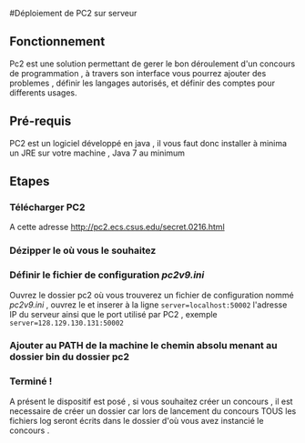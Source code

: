 #Déploiement de PC2 sur serveur

## Fonctionnement

Pc2 est une solution permettant de gerer le bon déroulement d'un concours de programmation , à travers son interface vous
pourrez ajouter des problemes , définir les langages autorisés, et définir des comptes pour differents usages.

## Pré-requis

PC2 est un logiciel développé en java , il vous faut donc installer à minima un JRE sur votre machine , Java 7 au minimum

## Etapes

### **Télécharger** PC2

A cette adresse http://pc2.ecs.csus.edu/secret.0216.html

### **Dézipper** le où vous le souhaitez

### **Définir** le fichier de configuration *pc2v9.ini*

Ouvrez le dossier pc2 où vous trouverez un fichier de configuration nommé *pc2v9.ini* , ouvrez le et inserer à la ligne ```server=localhost:50002``` l'adresse IP du serveur ainsi que le port utilisé par PC2 , exemple ```server=128.129.130.131:50002```

### **Ajouter** au PATH de la machine le chemin absolu menant au dossier bin du dossier pc2

### **Terminé !**

A présent le dispositif est posé , si vous souhaitez créer un concours , il est necessaire de créer un dossier car lors de lancement du concours TOUS les fichiers log seront écrits dans le dossier d'où vous avez instancié le concours .
